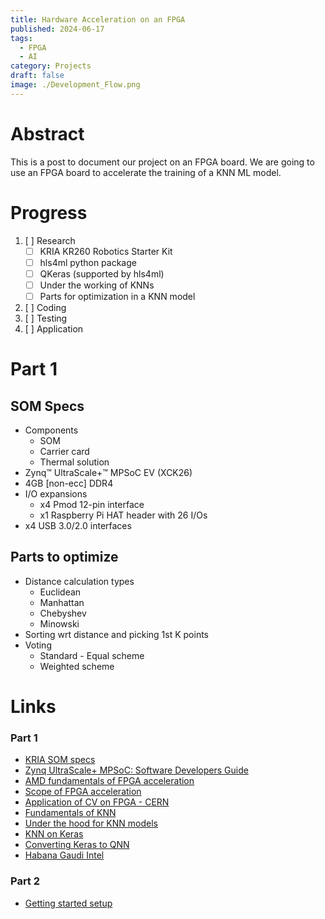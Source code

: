 ```yaml
---
title: Hardware Acceleration on an FPGA
published: 2024-06-17
tags:
  - FPGA
  - AI
category: Projects
draft: false
image: ./Development_Flow.png
---
```

# Abstract
This is a post to document our project on an FPGA board. We are going to use an FPGA board to accelerate the training of a KNN ML model.<br>
# Progress
1. [ ] Research
	- [ ] KRIA KR260 Robotics Starter Kit
	- [ ] hls4ml python package
	- [ ] QKeras (supported by hls4ml)
	- [ ] Under the working of KNNs
	- [ ] Parts for optimization in a KNN model
2. [ ] Coding
3. [ ] Testing
4. [ ] Application
# Part 1
## SOM Specs
- Components
	- SOM 
	- Carrier card
	- Thermal solution
- Zynq™ UltraScale+™ MPSoC EV (XCK26)
- 4GB [non-ecc] DDR4
- I/O expansions
	- x4 Pmod 12-pin interface
	- x1 Raspberry Pi HAT header with 26 I/Os
- x4 USB 3.0/2.0 interfaces
## Parts to optimize
- Distance calculation types
	- Euclidean
	- Manhattan
	- Chebyshev
	- Minowski
- Sorting wrt distance and picking 1st K points
- Voting
	- Standard - Equal scheme
	- Weighted scheme
# Links
### Part 1
- [KRIA SOM specs](https://www.hackster.io/512359/amd-pervasive-ai-developer-contest-robotics-ai-study-guide-ae74d6)
- [Zynq UltraScale+ MPSoC: Software Developers Guide](https://www.xilinx.com/support/documents/sw_manuals/xilinx2022_2/ug1137-zynq-ultrascale-mpsoc-swdev.pdf)
- [AMD fundamentals of FPGA acceleration](https://www.xilinx.com/publications/events/developer-forum/2018-frankfurt/fundamentals-of-fpga-based-acceleration.pdf)
- [Scope of FPGA acceleration](https://www.linkedin.com/pulse/unlocking-power-fpga-based-acceleration-aiml-dakshita-l-vwzmc/)
- [Application of CV on FPGA - CERN](https://zenseact.com/thinking-fast-and-getting-it-right-software-company-zenseact-and-cern-wrap-up-joint-research-project-around-the-acceleration-of-deep-learning-algorithms/)
- [Fundamentals of KNN](https://www.geeksforgeeks.org/k-nearest-neighbours/)
- [Under the hood for KNN models](https://medium.com/swlh/under-the-hood-of-k-nearest-neighbors-knn-and-popular-model-validation-techniques-84ab0964d563)
- [KNN on Keras](https://medium.com/@sorenlind/nearest-neighbors-with-keras-and-coreml-755e76fedf36)
- [Converting Keras to QNN](https://github.com/google/qkeras/issues/1)
- [Habana Gaudi Intel](https://habana.ai/blogs/explore-hardware-acceleration-for-deep-learning/)
### Part 2
- [Getting started setup](https://github.com/amd/Kria-RoboticsAI)
